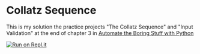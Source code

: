 # Collatz Sequence

This is my solution the practice projects "The Collatz Sequence" and "Input Validation" at the end of chapter 3 in [Automate the Boring Stuff with Python](https://automatetheboringstuff.com/2e/chapter3/)

[![Run on Repl.it](https://replit.com/badge/github/usagibryan/collatz-sequence)](https://replit.com/new/github/usagibryan/collatz-sequence)
